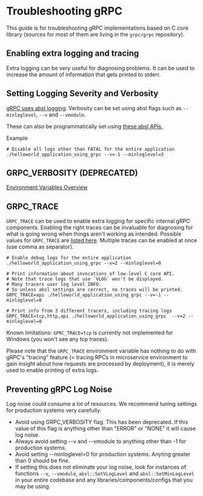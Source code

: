 # Troubleshooting gRPC

This guide is for troubleshooting gRPC implementations based on C core library (sources for most of them are living in the `grpc/grpc` repository).

## Enabling extra logging and tracing

Extra logging can be very useful for diagnosing problems. It can be used to increase the amount of information
that gets printed to stderr.

## Setting Logging Severity and Verbosity

[gRPC uses absl logging](https://abseil.io/docs/cpp/guides/logging).
Verbosity can be set using absl flags such as
`--minloglevel`, `--v` and `--vmodule`.

These can also be programmatically set using
[these absl APIs.](https://github.com/abseil/abseil-cpp/blob/master/absl/log/globals.h)

Example
```
# Disable all logs other than FATAL for the entire application
./helloworld_application_using_grpc --v=-1 --minloglevel=3
```

## GRPC_VERBOSITY (DEPRECATED)

[Environment Variables Overview](doc/environment_variables.md)

## GRPC_TRACE

`GRPC_TRACE` can be used to enable extra logging for specific internal gRPC components. Enabling the right traces can be invaluable
for diagnosing for what is going wrong when things aren't working as intended. Possible values for `GRPC_TRACE` are [listed here](doc/trace_flags.md).
Multiple traces can be enabled at once (use comma as separator).

```
# Enable debug logs for the entire application
./helloworld_application_using_grpc --v=2 --minloglevel=0
```

```
# Print information about invocations of low-level C core API.
# Note that trace logs that use `VLOG` won't be displayed.
# Many tracers user log level INFO.
# So unless absl settings are correct, no traces will be printed.
GRPC_TRACE=api ./helloworld_application_using_grpc --v=-1 --minloglevel=0
```

```
# Print info from 3 different tracers, including tracing logs
GRPC_TRACE=tcp,http,api ./helloworld_application_using_grpc  --v=2 --minloglevel=0
```

Known limitations: `GPRC_TRACE=tcp` is currently not implemented for Windows (you won't see any tcp traces).

Please note that the `GRPC_TRACE` environment variable has nothing to do with gRPC's "tracing" feature (= tracing RPCs in
microservice environment to gain insight about how requests are processed by deployment), it is merely used to enable printing
of extra logs.

## Preventing gRPC Log Noise

Log noise could consume a lot of resources. We recommend tuning settings for production systems very carefully.
*	Avoid using GRPC_VERBOSITY flag. This has been deprecated. If this value of this flag is anything other than "ERROR" or "NONE" it will cause log noise.
*	Always avoid setting --v and --vmodule to anything other than -1 for production systems.
*	Avoid setting --minloglevel=0 for production systems. Anyting greater than 0 should be fine.
*   If setting this does not eliminate your log noise, look for instances of functions `--v`, `--vmodule`, `absl::SetVLogLevel` and `absl::SetMinLogLevel` in your entire codebase and any libraries/components/configs that you may be using.
